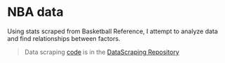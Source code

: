 # NBA data
Using stats scraped from Basketball Reference, I attempt to analyze data and find relationships between factors.
> Data scraping [code](https://github.com/ejgao/Datascraping/blob/master/datascraping-lebron.py)
is in the [DataScraping Repository](https://github.com/ejgao/Datascraping)
